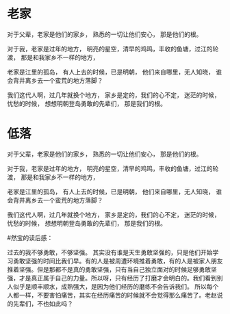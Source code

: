 # 老家
对于父辈，老家是他们的家乡，
熟悉的一切让他们安心，
那是他们的根。

对于我，老家是过年的地方，
明亮的星空，清早的鸡鸣，丰收的鱼塘，过江的轮渡，
那是和我家乡不一样的地方，


老家是江里的孤岛，
有人上去的时候，已是明朝，
他们来自哪里，无人知晓，
谁会背井离乡去一个蛮荒的地方落脚？

我们这代人啊，过几年就换个地方，
家乡是定的，我们的心不定，
迷茫的时候，忧愁的时候，
想想明朝登岛勇敢的先辈们，
那是我们的根。


# 低落
对于父辈，老家是他们的家乡，
熟悉的一切让他们安心，
那是他们的根。

对于我，老家是过年的地方，
明亮的星空，清早的鸡鸣，丰收的鱼塘，过江的轮渡，
那是和我家乡不一样的地方，


老家是江里的孤岛，
有人上去的时候，已是明朝，
他们来自哪里，无人知晓，
谁会背井离乡去一个蛮荒的地方落脚？

我们这代人啊，过几年就换个地方，
家乡是定的，我们的心不定，
迷茫的时候，忧愁的时候，
想想明朝登岛勇敢的先辈们，
那是我们的根。

#然宝的读后感：

过去的我不够勇敢，不够坚强。
其实没有谁是天生勇敢坚强的，只是他们开始学习勇敢坚强的时间比我们早。有的人是被周遭环境推着勇敢，有的人是被家人朋友推着坚强。但是那都不是真的勇敢坚强，只有当自己独立面对的时候足够勇敢坚强，才是真正属于自己的力量。所以呀，只有经历了打磨才会明白的。我们看到别人似乎是顺丰顺水，成熟强大，是因为他们经历的磨练不会告诉我们。
所以每个人都一样，不要害怕痛苦，其实在经历痛苦的时候就不会觉得那么痛苦了。老赵说的先辈们，不也如此吗？

